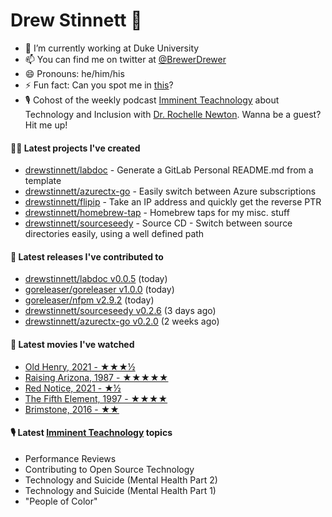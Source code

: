 
# Drew Stinnett 👋

- 🔭 I’m currently working at Duke University
- 📫 You can find me on twitter at [@BrewerDrewer](https://twitter.com/BrewerDrewer)
- 😄 Pronouns: he/him/his
- ⚡ Fun fact: Can you spot me in [this](https://www.youtube.com/watch?v=oL9WnB0qHBA)?
- 🎙 Cohost of the weekly podcast [Imminent Teachnology](https://podcast.imminentteachnology.com/) about Technology and Inclusion with [Dr. Rochelle Newton](https://www.linkedin.com/in/drrochellenewton/). Wanna be a guest? Hit me up!

#### 👨‍💻 Latest projects I've created
- [drewstinnett/labdoc](https://github.com/drewstinnett/labdoc) - Generate a GitLab Personal README.md from a template
- [drewstinnett/azurectx-go](https://github.com/drewstinnett/azurectx-go) - Easily switch between Azure subscriptions
- [drewstinnett/flipip](https://github.com/drewstinnett/flipip) - Take an IP address and quickly get the reverse PTR
- [drewstinnett/homebrew-tap](https://github.com/drewstinnett/homebrew-tap) - Homebrew taps for my misc. stuff
- [drewstinnett/sourceseedy](https://github.com/drewstinnett/sourceseedy) - Source CD - Switch between source directories easily, using a well defined path

#### 🚀 Latest releases I've contributed to
- [drewstinnett/labdoc v0.0.5](https://github.com/drewstinnett/labdoc/releases/tag/v0.0.5) (today)
- [goreleaser/goreleaser v1.0.0](https://github.com/goreleaser/goreleaser/releases/tag/v1.0.0) (today)
- [goreleaser/nfpm v2.9.2](https://github.com/goreleaser/nfpm/releases/tag/v2.9.2) (today)
- [drewstinnett/sourceseedy v0.2.6](https://github.com/drewstinnett/sourceseedy/releases/tag/v0.2.6) (3 days ago)
- [drewstinnett/azurectx-go v0.2.0](https://github.com/drewstinnett/azurectx-go/releases/tag/v0.2.0) (2 weeks ago)

#### 🍿 Latest movies I've watched
- [Old Henry, 2021 - ★★★½](https://letterboxd.com/mondodrew/film/old-henry/)
- [Raising Arizona, 1987 - ★★★★★](https://letterboxd.com/mondodrew/film/raising-arizona/)
- [Red Notice, 2021 - ★½](https://letterboxd.com/mondodrew/film/red-notice/)
- [The Fifth Element, 1997 - ★★★★](https://letterboxd.com/mondodrew/film/the-fifth-element/)
- [Brimstone, 2016 - ★★](https://letterboxd.com/mondodrew/film/brimstone-2016/)

#### 🎙 Latest [Imminent Teachnology](https://podcast.imminentteachnology.com/) topics
- Performance Reviews
- Contributing to Open Source Technology
- Technology and Suicide (Mental Health Part 2)
- Technology and Suicide (Mental Health Part 1)
- &#34;People of Color&#34;